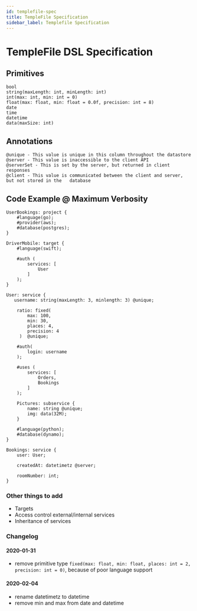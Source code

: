 ```yaml
---
id: templefile-spec
title: TempleFile Specification
sidebar_label: Templefile Specification
---
```


# TempleFile DSL Specification

## Primitives

```
bool
string(maxLength: int, minLength: int)
int(max: int, min: int = 0)
float(max: float, min: float = 0.0f, precision: int = 8)
date
time
datetime
data(maxSize: int)
```

## Annotations

```
@unique - This value is unique in this column throughout the datastore
@server - This value is inaccessible to the client API
@serverSet - This is set by the server, but returned in client responses 
@client - This value is communicated between the client and server, but not stored in the 	database

```

## Code Example @ Maximum Verbosity

```
UserBookings: project {
    #language(go);
    #provider(aws);
    #database(postgres);
}

DriverMobile: target {
    #language(swift);
    
    #auth (
    	services: [
            User
    	]
    );
}

User: service {
   username: string(maxLength: 3, minlength: 3) @unique;
   
    ratio: fixed(
    	max: 100,
    	min: 30,
        places: 4,
        precision: 4
     )  @unique;
    
    #auth(
    	login: username
    );
    
    #uses (
    	services: [
            Orders,
            Bookings
    	]
    );
    
    Pictures: subservice {
        name: string @unique;
        img: data(32M);
    }
    
    #language(python);
    #database(dynamo);
}

Bookings: service {
    user: User;
    
    createdAt: datetimetz @server;
    
    roomNumber: int;
}
```

### Other things to add

* Targets
* Access control external/internal services
* Inheritance of services

### Changelog

#### 2020-01-31

- remove primitive type `fixed(max: float, min: float, places: int = 2, precision: int = 0)`, because of poor language support

#### 2020-02-04

- rename datetimetz to datetime
- remove min and max from date and datetime